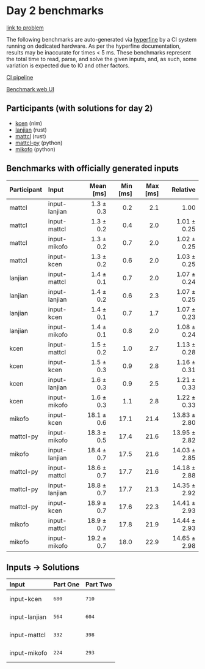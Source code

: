 # Day 2 benchmarks

[link to problem](https://adventofcode.com/2024/day/2)

The following benchmarks are auto-generated via
[hyperfine](https://github.com/sharkdp/hyperfine) by a CI system running on
dedicated hardware. As per the hyperfine documentation, results may be
inaccurate for times < 5 ms. These benchmarks represent the total time to read,
parse, and solve the given inputs, and, as such, some variation is expected due
to IO and other factors.

[CI pipeline](http://ci.papercode.net:8080/teams/main/pipelines/aoc2024)

[Benchmark web UI](https://aoc.ancalagon.black)


## Participants (with solutions for day 2)

- [kcen](https://github.com/kcen/aoc2024) (nim)
- [lanjian](https://github.com/lanjian/aoc-2024) (rust)
- [mattcl](https://github.com/mattcl/aoc2024) (rust)
- [mattcl-py](https://github.com/mattcl/aoc2024-py) (python)
- [mikofo](https://github.com/mikofo/aoc2024) (python)


## Benchmarks with officially generated inputs

| Participant | Input | Mean [ms] | Min [ms] | Max [ms] | Relative |
|:---|:---|---:|---:|---:|---:|
| mattcl | input-lanjian | 1.3 ± 0.3 | 0.2 | 2.1 | 1.00 |
| mattcl | input-mattcl | 1.3 ± 0.2 | 0.4 | 2.0 | 1.01 ± 0.25 |
| mattcl | input-mikofo | 1.3 ± 0.2 | 0.7 | 2.0 | 1.02 ± 0.25 |
| mattcl | input-kcen | 1.3 ± 0.2 | 0.6 | 2.0 | 1.03 ± 0.25 |
| lanjian | input-mattcl | 1.4 ± 0.1 | 0.7 | 2.0 | 1.07 ± 0.24 |
| lanjian | input-lanjian | 1.4 ± 0.2 | 0.6 | 2.3 | 1.07 ± 0.25 |
| lanjian | input-kcen | 1.4 ± 0.1 | 0.7 | 1.7 | 1.07 ± 0.23 |
| lanjian | input-mikofo | 1.4 ± 0.1 | 0.8 | 2.0 | 1.08 ± 0.24 |
| kcen | input-mattcl | 1.5 ± 0.2 | 1.0 | 2.7 | 1.13 ± 0.28 |
| kcen | input-kcen | 1.5 ± 0.3 | 0.9 | 2.8 | 1.16 ± 0.31 |
| kcen | input-lanjian | 1.6 ± 0.3 | 0.9 | 2.5 | 1.21 ± 0.33 |
| kcen | input-mikofo | 1.6 ± 0.3 | 1.1 | 2.8 | 1.22 ± 0.33 |
| mikofo | input-kcen | 18.1 ± 0.6 | 17.1 | 21.4 | 13.83 ± 2.80 |
| mattcl-py | input-mikofo | 18.3 ± 0.5 | 17.4 | 21.6 | 13.95 ± 2.82 |
| mikofo | input-lanjian | 18.4 ± 0.7 | 17.5 | 21.6 | 14.03 ± 2.85 |
| mattcl-py | input-mattcl | 18.6 ± 0.7 | 17.7 | 21.6 | 14.18 ± 2.88 |
| mattcl-py | input-lanjian | 18.8 ± 0.7 | 17.7 | 21.3 | 14.35 ± 2.92 |
| mattcl-py | input-kcen | 18.9 ± 0.7 | 17.6 | 22.3 | 14.41 ± 2.93 |
| mikofo | input-mattcl | 18.9 ± 0.7 | 17.8 | 21.9 | 14.44 ± 2.93 |
| mikofo | input-mikofo | 19.2 ± 0.7 | 18.0 | 22.9 | 14.65 ± 2.98 |


## Inputs -> Solutions

| Input | Part One | Part Two |
|:---|:---|:---|
|input-kcen|<pre>680</pre>|<pre>710</pre>|
|input-lanjian|<pre>564</pre>|<pre>604</pre>|
|input-mattcl|<pre>332</pre>|<pre>398</pre>|
|input-mikofo|<pre>224</pre>|<pre>293</pre>|